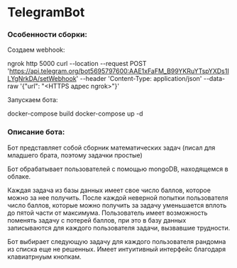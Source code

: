 # TelegramBot

### Особенности сборки:
Создаем webhook:

ngrok http 5000
curl --location --request POST 'https://api.telegram.org/bot5695797600:AAE1xFaFM_B99YKRuYTspYXDs1ILYgNrkDA/setWebhook' --header 'Content-Type: application/json' --data-raw '{"url": "<HTTPS адрес ngrok>"}'


Запускаем бота:

docker-compose build
docker-compose up -d

### Описание бота:

Бот представляет собой сборник математических задач (писал для младшего брата, поэтому задачки простые)

Бот обрабатывает пользователей с помощью mongoDB, находящемся в облаке.

Каждая задача из базы данных имеет свое число баллов, которое можно за нее получить. После каждой неверной попытки пользователя число баллов, которые можно получить за задачу уменьшается вплоть до пятой части от максимума. Пользователь имеет возможность поменять задачу с потерей баллов, при это в базу данных записываются для каждого пользователя задачи, вызвавшие трудности. 

Бот выбирает следующую задачу для каждого пользователя рандомна из списка еще не решенных. Имеет интуитивный интерфейс благодаря клавиатрнуым кнопкам.

